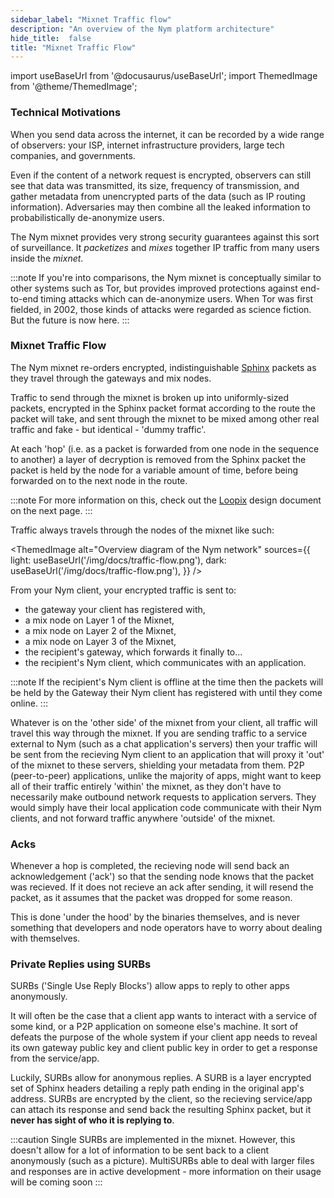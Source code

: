```yaml
---
sidebar_label: "Mixnet Traffic flow"
description: "An overview of the Nym platform architecture"
hide_title:  false
title: "Mixnet Traffic Flow" 
---
```


import useBaseUrl from '@docusaurus/useBaseUrl';
import ThemedImage from '@theme/ThemedImage';

### Technical Motivations 

When you send data across the internet, it can be recorded by a wide range of observers: your ISP, internet infrastructure providers, large tech companies, and governments.

Even if the content of a network request is encrypted, observers can still see that data was transmitted, its size, frequency of transmission, and gather metadata from unencrypted parts of the data (such as IP routing information). Adversaries may then combine all the leaked information to probabilistically de-anonymize users.

The Nym mixnet provides very strong security guarantees against this sort of surveillance. It _packetizes_ and _mixes_ together IP traffic from many users inside the _mixnet_. 

:::note
If you're into comparisons, the Nym mixnet is conceptually similar to other systems such as Tor, but provides improved protections against end-to-end timing attacks which can de-anonymize users. When Tor was first fielded, in 2002, those kinds of attacks were regarded as science fiction. But the future is now here.
:::

### Mixnet Traffic Flow
The Nym mixnet re-orders encrypted, indistinguishable [Sphinx](https://cypherpunks.ca/~iang/pubs/Sphinx_Oakland09.pdf) packets as they travel through the gateways and mix nodes. 

Traffic to send through the mixnet is broken up into uniformly-sized packets, encrypted in the Sphinx packet format according to the route the packet will take, and sent through the mixnet to be mixed among other real traffic and fake - but identical - 'dummy traffic'. 

At each 'hop' (i.e. as a packet is forwarded from one node in the sequence to another) a layer of decryption is removed from the Sphinx packet the packet is held by the node for a variable amount of time, before being forwarded on to the next node in the route. 

:::note
For more information on this, check out the [Loopix](/docs/stable/architecture/loopix) design document on the next page. 
::: 

Traffic always travels through the nodes of the mixnet like such:


<ThemedImage
  alt="Overview diagram of the Nym network"
  sources={{
    light: useBaseUrl('/img/docs/traffic-flow.png'),
    dark: useBaseUrl('/img/docs/traffic-flow.png'),
  }}
/>

From your Nym client, your encrypted traffic is sent to:
* the gateway your client has registered with,  
* a mix node on Layer 1 of the Mixnet, 
* a mix node on Layer 2 of the Mixnet,
* a mix node on Layer 3 of the Mixnet, 
* the recipient's gateway, which forwards it finally to...
* the recipient's Nym client, which communicates with an application.  

:::note
If the recipient's Nym client is offline at the time then the packets will be held by the Gateway their Nym client has registered with until they come online.
::: 

Whatever is on the 'other side' of the mixnet from your client, all traffic will travel this way through the mixnet. If you are sending traffic to a service external to Nym (such as a chat application's servers) then your traffic will be sent from the recieving Nym client to an application that will proxy it 'out' of the mixnet to these servers, shielding your metadata from them. P2P (peer-to-peer) applications, unlike the majority of apps, might want to keep all of their traffic entirely 'within' the mixnet, as they don't have to necessarily make outbound network requests to application servers. They would simply have their local application code communicate with their Nym clients, and not forward traffic anywhere 'outside' of the mixnet. 

### Acks
Whenever a hop is completed, the recieving node will send back an acknowledgement ('ack') so that the sending node knows that the packet was recieved. If it does not recieve an ack after sending, it will resend the packet, as it assumes that the packet was dropped for some reason. 

This is done 'under the hood' by the binaries themselves, and is never something that developers and node operators have to worry about dealing with themselves. 

### Private Replies using SURBs
SURBs ('Single Use Reply Blocks') allow apps to reply to other apps anonymously.

It will often be the case that a client app wants to interact with a service of some kind, or a P2P application on someone else's machine. It sort of defeats the purpose of the whole system if your client app needs to reveal its own gateway public key and client public key in order to get a response from the service/app. 

Luckily, SURBs allow for anonymous replies. A SURB is a layer encrypted set of Sphinx headers detailing a reply path ending in the original app's address. SURBs are encrypted by the client, so the recieving service/app can attach its response and send back the resulting Sphinx packet, but it **never has sight of who it is replying to**.

:::caution
Single SURBs are implemented in the mixnet. However, this doesn't allow for a lot of information to be sent back to a client anonymously (such as a picture). MultiSURBs able to deal with larger files and responses are in active development - more information on their usage will be coming soon
:::
